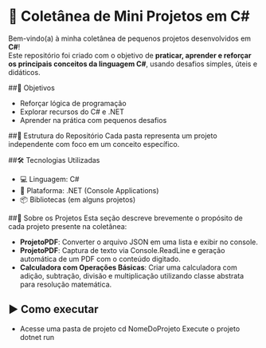 # 🧩 Coletânea de Mini Projetos em C#
Bem-vindo(a) à minha coletânea de pequenos projetos desenvolvidos em **C#**!  
Este repositório foi criado com o objetivo de **praticar, aprender e reforçar os principais conceitos da linguagem C#**, usando desafios simples, úteis e didáticos.


##🚀 Objetivos
- Reforçar lógica de programação
- Explorar recursos do C# e .NET
- Aprender na prática com pequenos desafios


##📁 Estrutura do Repositório
Cada pasta representa um projeto independente com foco em um conceito específico. 


##🛠 Tecnologias Utilizadas
- 💻 Linguagem: C#
- 🧰 Plataforma: .NET (Console Applications)
- 📦 Bibliotecas (em alguns projetos)


##📌 Sobre os Projetos
Esta seção descreve brevemente o propósito de cada projeto presente na coletânea:
- **ProjetoPDF**: Converter o arquivo JSON em uma lista e exibir no console.
- **ProjetoPDF**: Captura de texto via Console.ReadLine e geração automática de um PDF com o conteúdo digitado.
- **Calculadora com Operações Básicas**: Criar uma calculadora com adição, subtração, divisão e multiplicação utilizando classe abstrata para resolução matemática.

 ## ▶️ Como executar
 - Acesse uma pasta de projeto
   cd NomeDoProjeto
   Execute o projeto
   dotnet run











